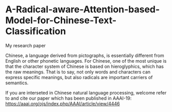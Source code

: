 # A-Radical-aware-Attention-based-Model-for-Chinese-Text-Classification
My research paper

Chinese, a language derived from pictographs, is essentially different from English or other phonetic languages. For Chinese, one of the most unique is that the character system of Chinese is based on hieroglyphics, which has the raw meanings. That is to say, not only words and characters can express specific meanings, but also radicals are important carriers of semantics. 

If you are interseted in Chinese natural language processing, welcome refer to and cite our paper which has been published in AAAI-19: https://aaai.org/ojs/index.php/AAAI/article/view/4446
